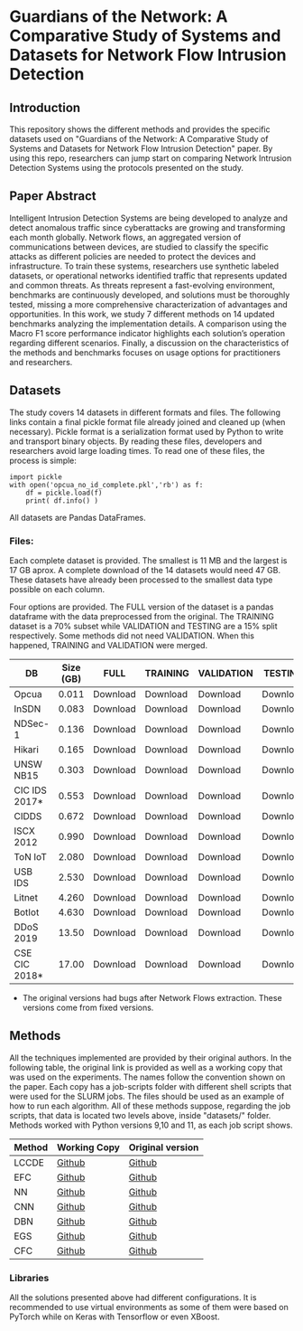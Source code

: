 # Guardians of the Network: A Comparative Study of Systems and Datasets for Network Flow Intrusion Detection


## Introduction
This repository shows the different methods and provides the specific datasets used on "Guardians of the Network: A Comparative Study of Systems and Datasets for Network Flow Intrusion Detection" paper. By using this repo, researchers can jump start on comparing Network Intrusion Detection Systems using the protocols presented on  the study.

## Paper Abstract
Intelligent Intrusion Detection Systems are being developed to analyze and detect anomalous traffic since cyberattacks are growing and transforming each month globally. Network flows, an aggregated version of communications between devices, are studied to classify the specific attacks as different policies are needed to protect the devices and infrastructure. To train these systems, researchers use synthetic labeled datasets, or operational networks identified traffic that represents updated and common threats. As threats represent a fast-evolving environment, benchmarks are continuously developed, and solutions must be thoroughly tested, missing a more comprehensive characterization of advantages and opportunities. In this work, we study 7 different methods on 14 updated benchmarks analyzing the implementation details. A comparison using the Macro F1 score performance indicator highlights each solution’s operation regarding different scenarios. Finally, a discussion on the characteristics of the methods and benchmarks focuses on usage options for practitioners and researchers.

## Datasets

The study covers 14 datasets in different formats and files. The following links contain a final pickle format file already joined and cleaned up (when necessary). Pickle format is a serialization format used by Python to write and transport binary objects. By reading these files, developers and researchers avoid large loading times. To read one of these files, the process is simple:

```
import pickle
with open('opcua_no_id_complete.pkl','rb') as f:
    df = pickle.load(f)
    print( df.info() )
```

All datasets are Pandas DataFrames. 

### Files:
Each complete dataset is provided. The smallest is 11 MB and the largest is 17 GB aprox. A complete download of the 14 datasets would need 47 GB. These datasets have already been processed to the smallest data type possible on each column. 

Four options are provided. The FULL version of the dataset is a pandas dataframe with the data preprocessed from the original. The TRAINING dataset is a 70% subset while VALIDATION and TESTING are a 15% split respectively. Some methods did not need VALIDATION. When this happened, TRAINING and VALIDATION were merged.


| DB           | Size (GB)    | FULL     | TRAINING | VALIDATION | TESTING  |
|--------------|--------------|----------|----------|------------|----------|
| Opcua        | 0.011        | Download | Download | Download   | Download |
| InSDN        | 0.083        | Download | Download | Download   | Download |
| NDSec-1      | 0.136        | Download | Download | Download   | Download |
| Hikari       | 0.165        | Download | Download | Download   | Download |
| UNSW NB15    | 0.303        | Download | Download | Download   | Download |
| CIC IDS 2017* | 0.553        | Download | Download | Download   | Download |
| CIDDS        | 0.672        | Download | Download | Download   | Download |
| ISCX 2012    | 0.990        | Download | Download | Download   | Download |
| ToN IoT      | 2.080        | Download | Download | Download   | Download |
| USB IDS      | 2.530        | Download | Download | Download   | Download |
| Litnet       | 4.260        | Download | Download | Download   | Download |
| BotIot       | 4.630        | Download | Download | Download   | Download |
| DDoS 2019    | 13.50        | Download | Download | Download   | Download |
| CSE CIC 2018* | 17.00        | Download | Download | Download   | Download |

* The original versions had bugs after Network Flows extraction. These versions come from fixed versions. 

## Methods

All the techniques implemented are provided by their original authors. In the following table, the original link is provided as well as a working copy that was used on the experiments. The names follow the convention shown on the paper. Each copy has a job-scripts folder with different shell scripts that were used for the SLURM jobs. The files should be used as an example of how to run each algorithm. All of these methods suppose, regarding the job scripts, that data is located two levels above, inside "datasets/<dataset name>" folder. Methods worked with Python versions 9,10 and 11, as each job script shows.   



| Method       | Working Copy                                                                   | Original version                                                      |
|--------------|--------------------------------------------------------------------------------|-----------------------------------------------------------------------|
| LCCDE        | [Github](https://github.com/joekreatera/cc_boost_ids_ml)                       | [Github](https://github.com/Western-OC2-Lab/Intrusion-Detection-System-Using-Machine-Learning)              |
| EFC          | [Github](https://github.com/joekreatera/cc_efc_ids_ml)                         | [Github](https://github.com/EnergyBasedFlowClassifier/EFC-package)              |
| NN           | [Github](https://github.com/joekreatera/cc_deep_learning_ids_tf)               | [Github](https://github.com/Colorado-Mesa-University-Cybersecurity/DeepLearning-IDS)              |
| CNN          | [Github](https://github.com/joekreatera/cc_deep_learn_ids_tf)                  | [Github](https://github.com/dwday/deep_learn_ids)              |
| DBN          | [Github](https://github.com/joekreatera/cc_dbn_ids_torch)                      | [Github](https://github.com/othmbela/dbn-based-nids)              |
| EGS          | [Github](https://github.com/joekreatera/cc_e_graph_sage_ids_torch)             | [Github](https://github.com/waimorris/E-GraphSAGE)              |
| CFC          | [Github](https://github.com/joekreatera/cc_conflow_ids_torch)                  | [Github](https://github.com/AshinWang/ConFlow?tab=readme-ov-file)              |


### Libraries

All the solutions presented above had different configurations. It is recommended to use virtual environments as some of them were based on PyTorch while on Keras with Tensorflow or even XBoost. 
